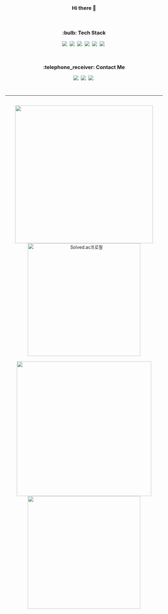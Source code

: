 <h3 align="center"> Hi there 👋 </h3>
<h4>  </h4>
<br>
<div align="center">
  <h3> :bulb: Tech Stack </h3>
  <p>
    <img src="https://img.shields.io/badge/C-A8B9CC?style=flat-square&logo=c&logoColor=white"/></a>&nbsp 
    <img src="https://img.shields.io/badge/C++-00599C?style=flat-square&logo=cplusplus&logoColor=white"/></a>&nbsp 
    <img src="https://img.shields.io/badge/Python-3766AB?style=flat-square&logo=Python&logoColor=white"/></a>&nbsp
    <img src="https://img.shields.io/badge/JavaScript-F7DF1E?style=flat-square&logo=JavaScript&logoColor=white"/></a>&nbsp
    <!--<img src="https://img.shields.io/badge/Java-007396?style=flat-square&logo=Java&logoColor=white"/></a>&nbsp-->
    <img src="https://img.shields.io/badge/HTML5-E34F26?style=flat-square&logo=HTML5&logoColor=white"/></a>&nbsp
    <img src="https://img.shields.io/badge/CSS3-1572B6?style=flat-square&logo=CSS3&logoColor=white"/></a>&nbsp
  </p>
</div>
<br>

<div align="center">
  <h3> :telephone_receiver: Contact Me </h3>
  <p>
    <a href="https://www.linkedin.com/in/seungkyu-kim-9088a21b1/">
      <img src="https://img.shields.io/badge/-LinkedIn-blue?style=flat-square&logo=Linkedin&logoColor=white"/></a>&nbsp 
    </a>
    <a href="mailto:seungkyukim.dev@gmail.com">
      <img src="https://img.shields.io/badge/Gmail-d14836?style=flat-square&logo=Gmail&logoColor=white"/></a>&nbsp 
    </a>
    <a href="https://www.facebook.com/kim.seungkyu.106/">
      <img src="https://img.shields.io/badge/facebook-1877f2?style=flat-square&logo=facebook&logoColor=white"/></a>&nbsp 
    </a>
  </p>
</div>

<br>
<hr>
<br>
<div align="center">
    <a href="https://github.com/DenverCoder1/github-readme-streak-stats" title="Go to Source">
      <img align="center" width=440 src="https://github-readme-streak-stats.herokuapp.com/?user=ed-kyu&theme=vue-dark" />
    </a>
   <a href="https://solved.ac/cppc03" title="Go to Source">
      <img align="center" width=360 src="http://mazassumnida.wtf/api/v2/generate_badge?boj=cppc03" alt="Solved.ac프로필" />
    </a>
</div>
<br>
<div align="center">
    <a href="https://github.com/anuraghazra/github-readme-stats" title="Go to Source">
      <img align="center" width=430 src="https://github-readme-stats.vercel.app/api?username=ed-kyu&show_icons=true&theme=vue-dark" />
    </a>
   <a href="https://github.com/anuraghazra/github-readme-stats" title="Go to Source">
      <img align="center" width=360 src="https://github-readme-stats.vercel.app/api/top-langs/?username=ed-kyu&layout=compact&theme=vue-dark" />
    </a>
</div>
